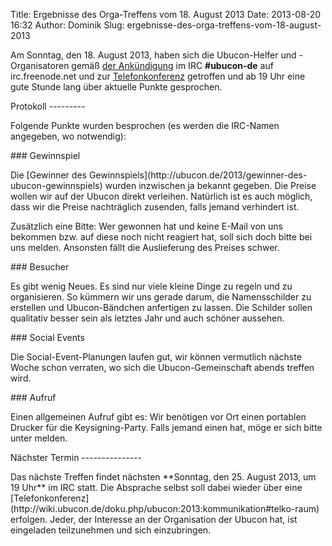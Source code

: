 Title: Ergebnisse des Orga-Treffens vom 18. August 2013
Date: 2013-08-20 16:32
Author: Dominik
Slug: ergebnisse-des-orga-treffens-vom-18-august-2013

Am Sonntag, den 18. August 2013, haben sich die Ubucon-Helfer und
-Organisatoren gemäß [der
Ankündigung](/2013/regelmaessiges-irc-treffen-in-ubucon-de) im IRC
**\#ubucon-de** auf irc.freenode.net und zur
[Telefonkonferenz](http://wiki.ubucon.de/doku.php/ubucon:2013:kommunikation#telko-raum)
getroffen und ab 19 Uhr eine gute Stunde lang über aktuelle Punkte
gesprochen.

</p>
Protokoll
---------

</p>
Folgende Punkte wurden besprochen (es werden die IRC-Namen angegeben, wo
notwendig):

</p>
### Gewinnspiel

</p>
Die [Gewinner des
Gewinnspiels](http://ubucon.de/2013/gewinner-des-ubucon-gewinnspiels)
wurden inzwischen ja bekannt gegeben. Die Preise wollen wir auf der
Ubucon direkt verleihen. Natürlich ist es auch möglich, dass wir die
Preise nachträglich zusenden, falls jemand verhindert ist.

</p>
Zusätzlich eine Bitte: Wer gewonnen hat und keine E-Mail von uns
bekommen bzw. auf diese noch nicht reagiert hat, soll sich doch bitte
bei uns melden. Ansonsten fällt die Auslieferung des Preises schwer.

</p>
### Besucher

</p>
Es gibt wenig Neues. Es sind nur viele kleine Dinge zu regeln und zu
organisieren. So kümmern wir uns gerade darum, die Namensschilder zu
erstellen und Ubucon-Bändchen anfertigen zu lassen. Die Schilder sollen
qualitativ besser sein als letztes Jahr und auch schöner aussehen.

</p>
### Social Events

</p>
Die Social-Event-Planungen laufen gut, wir können vermutlich nächste
Woche schon verraten, wo sich die Ubucon-Gemeinschaft abends treffen
wird.

</p>
### Aufruf

</p>
Einen allgemeinen Aufruf gibt es: Wir benötigen vor Ort einen portablen
Drucker für die Keysigning-Party. Falls jemand einen hat, möge er sich
bitte unter <team@ubucon.de> melden.

</p>
Nächster Termin
---------------

</p>
Das nächste Treffen findet nächsten **Sonntag, den 25. August 2013, um
19 Uhr** im IRC statt. Die Absprache selbst soll dabei wieder über eine
[Telefonkonferenz](http://wiki.ubucon.de/doku.php/ubucon:2013:kommunikation#telko-raum)
erfolgen. Jeder, der Interesse an der Organisation der Ubucon hat, ist
eingeladen teilzunehmen und sich einzubringen.

</p>

